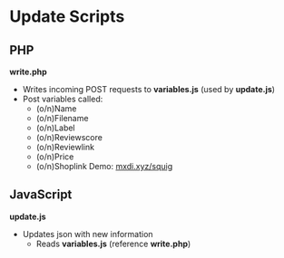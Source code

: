 # Update Scripts

## PHP
**write.php**
- Writes incoming POST requests to **variables.js** (used by **update.js**)
- Post variables called:
	- (o/n)Name
	- (o/n)Filename
	- (o/n)Label
	- (o/n)Reviewscore
	- (o/n)Reviewlink
	- (o/n)Price
	- (o/n)Shoplink
Demo: [mxdi.xyz/squig](https://mxdi.xyz/squig)

## JavaScript
**update.js**
- Updates json with new information
	- Reads **variables.js** (reference **write.php**)

